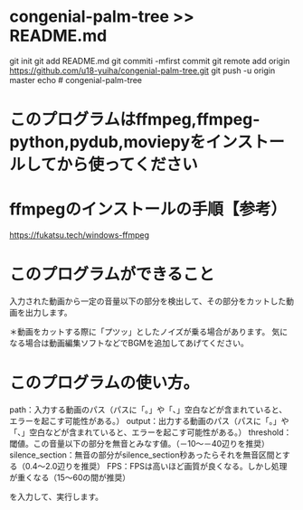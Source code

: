 # congenial-palm-tree >> README.md
git init
git add README.md
git commiti -mfirst commit
git remote add origin https://github.com/u18-yuiha/congenial-palm-tree.git
git push -u origin master
echo # congenial-palm-tree
# このプログラムはffmpeg,ffmpeg-python,pydub,moviepyをインストールしてから使ってください
# ffmpegのインストールの手順【参考）
https://fukatsu.tech/windows-ffmpeg
# このプログラムができること
入力された動画から一定の音量以下の部分を検出して、その部分をカットした動画を出力します。

＊動画をカットする際に「プツッ」としたノイズが乗る場合があります。
気になる場合は動画編集ソフトなどでBGMを追加してあげてください。
# このプログラムの使い方。
path：入力する動画のパス（パスに「。」や「、」空白などが含まれていると、エラーを起こす可能性がある。）
output：出力する動画のパス（パスに「。」や「、」空白などが含まれていると、エラーを起こす可能性がある。）
threshold：閾値。この音量以下の部分を無音とみなす値。（－10～－40辺りを推奨）
silence_section：無音の部分がsilence_section秒あったらそれを無音区間とする（0.4～2.0辺りを推奨）
FPS：FPSは高いほど画質が良くなる。しかし処理が重くなる（15～60の間が推奨）

を入力して、実行します。



